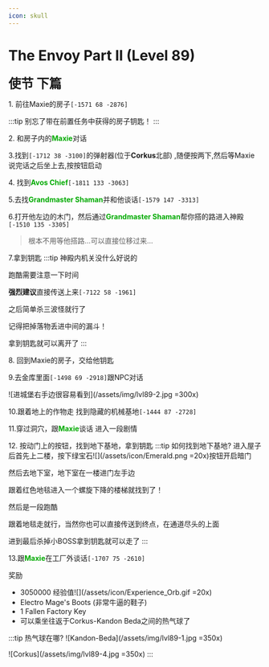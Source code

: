 ```yaml
---
icon: skull
---
```


# The Envoy Part II (Level 89)
<span style="font-size: 25px;">**使节 下篇**</span>

<span class="stage-index">1.</span> 前往Maxie的房子`[-1571 68 -2876]`

:::tip
别忘了带在前置任务中获得的房子钥匙！
:::

<span class="stage-index">2.</span> 和房子内的<font color=00AA00>**Maxie**</font>对话

<span class="stage-index">3.</span>找到`[-1712 38 -3100]`的弹射器(位于**Corkus**北部) ,随便按两下,然后等Maxie说完话之后坐上去,按按钮启动

<span class="stage-index">4.</span> 找到<font color=00AA00>**Avos Chief**</font>`[-1811 133 -3063]`

<span class="stage-index">5.</span>去找<font color=00AA00>**Grandmaster Shaman**</font>并和他谈话`[-1579 147 -3313]`

<span class="stage-index">6.</span>打开他左边的木门，然后通过<font color=00AA00>**Grandmaster Shaman**</font>帮你搭的路进入神殿`[-1510 135 -3305]`
>根本不用等他搭路...可以直接位移过来...

<span class="stage-index">7.</span>拿到钥匙
:::tip
神殿内机关没什么好说的

跑酷需要注意一下时间

**强烈建议**直接传送上来`[-7122 58 -1961]`

之后简单杀三波怪就行了

记得把掉落物丢进中间的漏斗！

拿到钥匙就可以离开了
:::

<span class="stage-index">8.</span> 回到Maxie的房子，交给他钥匙

<span class="stage-index">9.</span>去金库里面`[-1498 69 -2918]`跟NPC对话

![进城堡右手边很容易看到](/assets/img/lvl89-2.jpg =300x)

<span class="stage-index">10.</span>跟着地上的作物走 找到隐藏的机械基地`[-1444 87 -2728]`

<span class="stage-index">11.</span>穿过洞穴，跟<font color=00AA00>**Maxie**</font>谈话 进入一段剧情


<span class="stage-index">12.</span> 按动门上的按钮，找到地下基地，拿到钥匙
:::tip 如何找到地下基地?
进入屋子后首先上二楼，按下绿宝石![](/assets/icon/Emerald.png =20x)按钮开启暗门

然后去地下室，地下室在一楼进门左手边

跟着红色地毯进入一个螺旋下降的楼梯就找到了！

然后是一段跑酷

跟着地毯走就行，当然你也可以直接传送到终点，在通道尽头的上面

进到最后杀掉小BOSS拿到钥匙就可以走了
:::

<span class="stage-index">13.</span>跟<font color=00AA00>**Maxie**</font>在工厂外谈话`[-1707 75 -2610]`

奖励
+ 3050000 经验值![](/assets/icon/Experience_Orb.gif =20x)
+ Electro Mage's Boots (非常牛逼的鞋子)
+ 1 Fallen Factory Key
+ 可以乘坐往返于Corkus-Kandon Beda之间的热气球了

:::tip 热气球在哪?
![Kandon-Beda](/assets/img/lvl89-1.jpg =350x)

![Corkus](/assets/img/lvl89-4.jpg =350x)
:::
